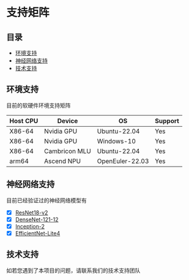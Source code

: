 ﻿# 支持矩阵

## 目录


- [环境支持](#环境支持)
- [神经网络支持](#神经网络支持)
- [技术支持](#技术支持)

## 环境支持

目前的软硬件环境支持矩阵

| Host CPU | Device        | OS            |  Support   |
| -------- | ------------  | -----------   | ---------- |
| X86-64   | Nvidia GPU    |  Ubuntu-22.04 |  Yes       |
| X86-64   | Nvidia GPU    |  Windows-10   |  Yes       |
| X86-64   | Cambricon MLU |  Ubuntu-22.04 |  Yes       |
| arm64    | Ascend NPU    |OpenEuler-22.03|  Yes       |

## 神经网络支持

目前已经验证过的神经网络模型有

- [x] [ResNet18-v2](https://github.com/onnx/models/blob/main/validated/vision/classification/resnet/model/resnet18-v2-7.onnx)
- [x] [DenseNet-121-12](https://github.com/onnx/models/blob/main/validated/vision/classification/densenet-121/model/densenet-12.onnx)
- [x] [Inception-2](https://github.com/onnx/models/blob/main/validated/vision/classification/inception_and_googlenet/inception_v2/model/inception-v2-9.onnx)
- [x] [EfficientNet-Lite4](https://github.com/onnx/models/blob/main/validated/vision/classification/efficientnet-lite4/model/efficientnet-lite4-11.onnx)

## 技术支持

如若您遇到了本项目的问题，请联系我们的技术支持团队
